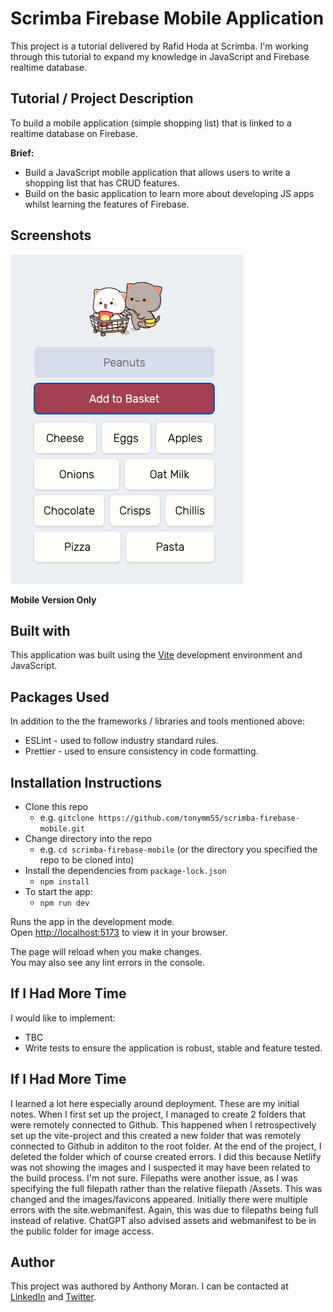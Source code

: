 # Scrimba Firebase Mobile Application

This project is a tutorial delivered by Rafid Hoda at Scrimba. I'm working through this tutorial to expand my knowledge in JavaScript and Firebase realtime database.

## Tutorial / Project Description 

To build a mobile application (simple shopping list) that is linked to a realtime database on Firebase.

**Brief:**
* Build a JavaScript mobile application that allows users to write a shopping list that has CRUD features.
* Build on the basic application to learn more about developing JS apps whilst learning the features of Firebase.

## Screenshots

![Mobile Version](public/Assets/CatScreen.png)

**Mobile Version Only**

## Built with

This application was built using the [Vite](https://vitejs.dev/) development environment and JavaScript.

## Packages Used

In addition to the the frameworks / libraries and tools mentioned above:

* ESLint - used to follow industry standard rules.
* Prettier - used to ensure consistency in code formatting.

## Installation Instructions

* Clone this repo
  * e.g. `gitclone https://github.com/tonymm55/scrimba-firebase-mobile.git`
* Change directory into the repo
  * e.g. `cd scrimba-firebase-mobile` (or the directory you specified the repo to be cloned into)
* Install the dependencies from `package-lock.json`
  * `npm install`
* To start the app:
  * `npm run dev`

Runs the app in the development mode.\
Open [http://localhost:5173](http://localhost:5173) to view it in your browser.

The page will reload when you make changes.\
You may also see any lint errors in the console.

## If I Had More Time

I would like to implement:

* TBC
* Write tests to ensure the application is robust, stable and feature tested.

## If I Had More Time

I learned a lot here especially around deployment. These are my initial notes. When I first set up the project, I managed to create 2 folders that were remotely connected to Github. This happened when I retrospectively set up the vite-project and this created a new folder that was remotely connected to Github in additon to the root folder. At the end of the project, I deleted the folder which of course created errors. I did this because Netlify was not showing the images and I suspected it may have been related to the build process. I'm not sure. Filepaths were another issue, as I was specifying the full filepath rather than the relative filepath /Assets. This was changed and the images/favicons appeared. Initially there were multiple errors with the site.webmanifest. Again, this was due to filepaths being full instead of relative. ChatGPT also advised assets and webmanifest to be in the public folder for image access.

## Author

This project was authored by Anthony Moran. I can be contacted at [LinkedIn](linkedin.com/in/anthonymmoran) and [Twitter](https://twitter.com/TonyMCodes).
